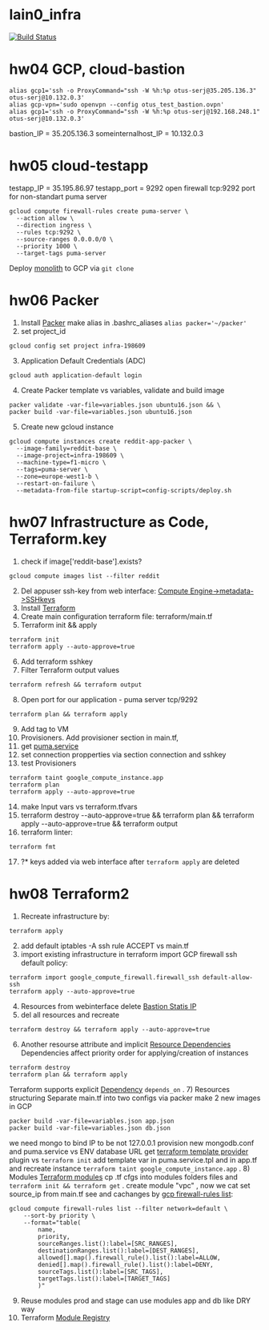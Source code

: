 # lain0_infra

[![Build Status](https://api.travis-ci.org/Otus-DevOps-2018-02/lain0_infra.svg?branch=master)](https://api.travis-ci.org/Otus-DevOps-2018-02/lain0_infra)


# hw04 GCP, cloud-bastion
```
alias gcp1='ssh -o ProxyCommand="ssh -W %h:%p otus-serj@35.205.136.3" otus-serj@10.132.0.3'
alias gcp-vpn='sudo openvpn --config otus_test_bastion.ovpn'
alias gcp1='ssh -o ProxyCommand="ssh -W %h:%p otus-serj@192.168.248.1" otus-serj@10.132.0.3'
```
bastion_IP = 35.205.136.3
someinternalhost_IP = 10.132.0.3

# hw05 cloud-testapp
testapp_IP = 35.195.86.97
testapp_port = 9292
open firewall tcp:9292 port for non-standart puma server
```
gcloud compute firewall-rules create puma-server \
  --action allow \
  --direction ingress \
  --rules tcp:9292 \
  --source-ranges 0.0.0.0/0 \
  --priority 1000 \
  --target-tags puma-server
```
Deploy [monolith](https://github.com/express42/reddit.git) to GCP via `git clone`

# hw06 Packer
[0]: https://www.packer.io/downloads.html
1) Install [Packer][0] make alias in .bashrc_aliases
`alias packer='~/packer'`
2) set project_id
```
gcloud config set project infra-198609
```
3) Application Default Credentials (ADC)
```
gcloud auth application-default login
```
4) Create Packer template vs variables, validate and build image
```
packer validate -var-file=variables.json ubuntu16.json && \
packer build -var-file=variables.json ubuntu16.json
```
5) Create new gcloud instance
```
gcloud compute instances create reddit-app-packer \
  --image-family=reddit-base \
  --image-project=infra-198609 \
  --machine-type=f1-micro \
  --tags=puma-server \
  --zone=europe-west1-b \
  --restart-on-failure \
  --metadata-from-file startup-script=config-scripts/deploy.sh
```

# hw07 Infrastructure as Code, Terraform.key
[1]: https://www.terraform.io/downloads.html
[2]: https://console.cloud.google.com/compute/metadata/sshKeys?project=infra-198609&authuser=1
[3]: https://www.terraform.io/docs/providers/google/index.html
[4]: https://www.terraform.io/docs/providers/google/r/compute_instance.html
[5]: https://www.terraform.io/docs/provisioners/index.html
[6]: https://raw.githubusercontent.com/express42/otus-snippets/master/hw-08/puma.service
[7]: https://raw.githubusercontent.com/express42/otus-snippets/master/hw-08/part_of_main.tf
1) check if image['reddit-base'].exists?
```
gcloud compute images list --filter reddit
```
2) Del appuser ssh-key from web interface: [Compute Engine->metadata->SSHkeys][2]
3) Install [Terraform][1]
4) Create main configuration terraform file: terraform/main.tf
5) Terraform init && apply
```
terraform init
terraform apply --auto-approve=true
```
6) Add terraform sshkey
7) Filter Terraform output values
```
terraform refresh && terraform output
```
8) Open port for our application - puma server tcp/9292
```
terraform plan && terraform apply
```
9) Add tag to VM
10) Provisioners. Add provisioner section in main.tf,
11) get [puma.service][6]
12) set connection propperties via section connection and sshkey
13) test Provisioners
```
terraform taint google_compute_instance.app
terraform plan
terraform apply --auto-approve=true
```
14) make Input vars vs terraform.tfvars
15) terraform destroy --auto-approve=true && terraform plan && terraform apply --auto-approve=true && terraform output
16) terraform linter:
```
terraform fmt
```
17) ?* keys added via web interface after `terraform apply` are deleted

# hw08 Terraform2
[8]: https://console.cloud.google.com/networking/networks/list?project=infra-198609&authuser=1
[9]: https://www.terraform.io/intro/getting-started/dependencies.html
[10]: https://www.terraform.io/docs/configuration/resources.html
[11]: https://github.com/express42/otus-snippets
[12]: https://www.terraform.io/docs/providers/template/index.html
[13]: https://www.terraform.io/docs/modules/sources.html
[14]: https://cloud.google.com/vpc/docs/using-firewalls
[15]: https://registry.terraform.io/
1) Recreate infrastructure by:
```
terraform apply
```
2) add default iptables -A ssh rule ACCEPT vs main.tf
3) import existing infrastructure in terraform
import GCP firewall ssh default policy:
```
terraform import google_compute_firewall.firewall_ssh default-allow-ssh
terraform apply --auto-approve=true
```
4) Resources
from webinterface delete [Bastion Statis IP][8]
5) del all resources and recreate
```
terraform destroy && terraform apply --auto-approve=true
```
6) Another resourse attribute and implicit [Resource Dependencies][9]
Dependencies affect priority order for applying/creation of instances
```
terraform destroy
terraform plan && terraform apply
```
Terraform supports explicit [Dependency][10] `depends_on` .
7) Resources structuring
Separate main.tf into two configs
via packer make 2 new images in GCP
```
packer build -var-file=variables.json app.json
packer build -var-file=variables.json db.json
```
we need mongo to bind IP to be not 127.0.0.1
provision new mongodb.conf and puma.service vs ENV database URL
get [terraform template provider][12] plugin vs `terraform init`
add template var in puma.service.tpl and in app.tf  and recreate instance
`terraform taint google_compute_instance.app` .
8) Modules [Terraform modules][13]
cp .tf cfgs into modules folders files and `terraform init && terraform get` .
create module "vpc" , now we cat set source_ip from main.tf see and cachanges by [gcp firewall-rules list][14]:
```
gcloud compute firewall-rules list --filter network=default \
    --sort-by priority \
    --format="table(
        name,
        priority,
        sourceRanges.list():label=[SRC_RANGES],
        destinationRanges.list():label=[DEST_RANGES],
        allowed[].map().firewall_rule().list():label=ALLOW,
        denied[].map().firewall_rule().list():label=DENY,
        sourceTags.list():label=[SRC_TAGS],
        targetTags.list():label=[TARGET_TAGS]
        )"
```
9) Reuse modules
prod and stage can use modules app and db like DRY way
10) Terraform [Module Registry][15]

